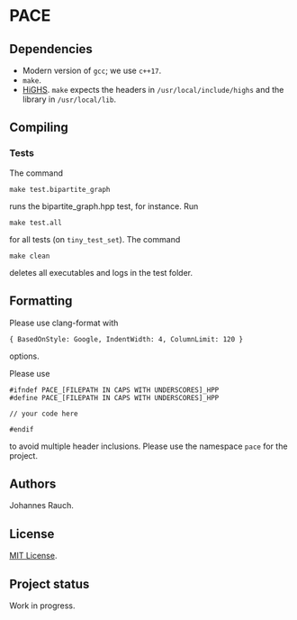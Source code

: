 # PACE
## Dependencies
- Modern version of `gcc`; we use `c++17`.
- `make`.
- [HiGHS](https://github.com/ERGO-Code/HiGHS). `make` expects the headers in `/usr/local/include/highs` and the library in `/usr/local/lib`.

## Compiling
### Tests
The command
```
make test.bipartite_graph
```
runs the bipartite_graph.hpp test, for instance.
Run 
```
make test.all
```
for all tests (on `tiny_test_set`).
The command
```
make clean
```
deletes all executables and logs in the test folder.

## Formatting
Please use clang-format with
```
{ BasedOnStyle: Google, IndentWidth: 4, ColumnLimit: 120 }
```
options.

Please use 
```
#ifndef PACE_[FILEPATH IN CAPS WITH UNDERSCORES]_HPP
#define PACE_[FILEPATH IN CAPS WITH UNDERSCORES]_HPP

// your code here

#endif
```
to avoid multiple header inclusions.
Please use the namespace `pace` for the project.

## Authors
Johannes Rauch.

## License
[MIT License](https://en.wikipedia.org/wiki/MIT_License).

## Project status
Work in progress.
